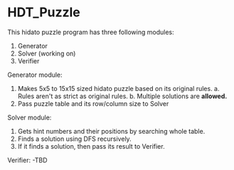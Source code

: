 # HDT_Puzzle

This hidato puzzle program has three following modules:
1. Generator
2. Solver (working on)
3. Verifier


Generator module:
1. Makes 5x5 to 15x15 sized hidato puzzle based on its original rules.
  a. Rules aren't as strict as original rules.
  b. Multiple solutions are <b>allowed.</b>
2. Pass puzzle table and its row/column size to Solver

Solver module:
1. Gets hint numbers and their positions by searching whole table.
2. Finds a solution using DFS recursively.
3. If it finds a solution, then pass its result to Verifier.

Verifier:
-TBD
